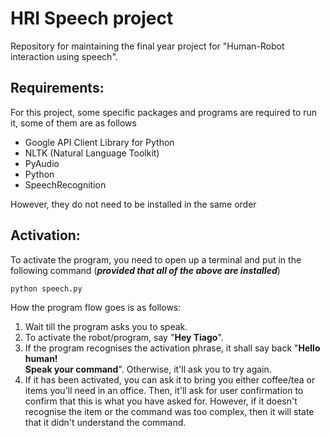 # HRI Speech project

Repository for maintaining the final year project for "Human-Robot interaction using speech".

## Requirements:

For this project, some specific packages and programs are required to run it, some of them are as follows

- Google API Client Library for Python
- NLTK (Natural Language Toolkit)
- PyAudio
- Python
- SpeechRecognition

However, they do not need to be installed in the same order


## Activation:
To activate the program, you need to open up a terminal and put in the following command (**_provided that all of the above are installed_**)

 ```
 python speech.py
 ```

 How the program flow goes is as follows:
 1. Wait till the program asks you to speak.
 2. To activate the robot/program, say "**Hey Tiago**".
 3. If the program recognises the activation phrase, it shall say back "**Hello human!<br /> Speak your command**". Otherwise, it'll ask you to try again.
 4. If it has been activated, you can ask it to bring you either coffee/tea or items you'll need in an office. Then, it'll ask for user confirmation to confirm that this is what you have asked for. However, if it doesn't recognise the item or the command was too complex, then it will state that it didn't understand the command.
